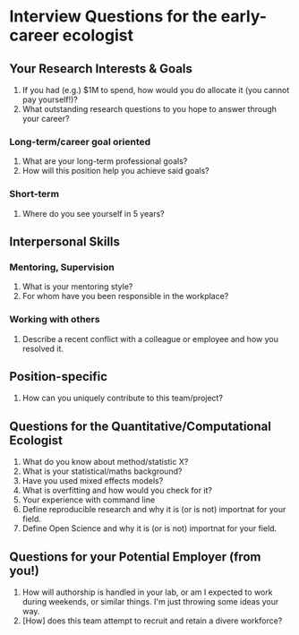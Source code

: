 # Interview Questions for the early-career ecologist


## Your Research Interests & Goals
1. If you had (e.g.) $1M to spend, how would you do allocate it (you cannot pay yourself!)?
1. What outstanding research questions to you hope to answer through your career?


### Long-term/career goal oriented
1. What are your long-term professional goals?
1. How will this position help you achieve said goals?

### Short-term 
1. Where do you see yourself in 5 years?


## Interpersonal Skills

### Mentoring, Supervision
1. What is your mentoring style?
1. For whom have you been responsible in the workplace?

### Working with others
1. Describe a recent conflict with a colleague or employee and how you resolved it.

## Position-specific
1. How can you uniquely contribute to this team/project?

## Questions for the Quantitative/Computational Ecologist

1. What do you know about method/statistic X?
1. What is your statistical/maths background? 
1. Have you used mixed effects models?
1. What is overfitting and how would you check for it?
1. Your experience with command line
1. Define reproducible research and why it is (or is not) importnat for your field.
1. Define Open Science and why it is (or is not) importnat for your field.

## Questions for **your** Potential Employer (from you!)
1. How will authorship is handled in your lab, or am I expected to work during weekends, or similar things. I'm just throwing some ideas your way.
1. \[How\] does this team attempt to recruit and retain a divere workforce?


